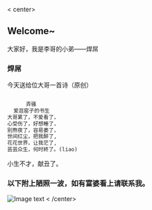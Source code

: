 < center>
## Welcome~

大家好，我是李哥的小弟——焊屌

### 焊屌

今天送给位大哥一首诗（原创）

```markdown

      弄骚
  爱逛窑子的书生
大哥累了，不爱看了，
心受伤了，好想睡了，
别熬夜了，容易萎了，
世间红尘，把我醉了,
花花世界，让我茫了,
芸芸众生，何时終了。(liao)

```

小生不才，献丑了。

### 以下附上陋照一波，如有富婆看上请联系我。

![Image text](http://m.qpic.cn/psc?/V10PmmE620jUeO/MoK.EY8GiNN2Kt4U8x1aWBmZyV0zjs80MB8tCLiWGVY5kIq0iDiFUPJVLqGiXrrU5pbE3XOCdF.1.GnVElOY7A!!/b&bo=wAMABcADAAURCT4!&rf=viewer_4)
< /center>
